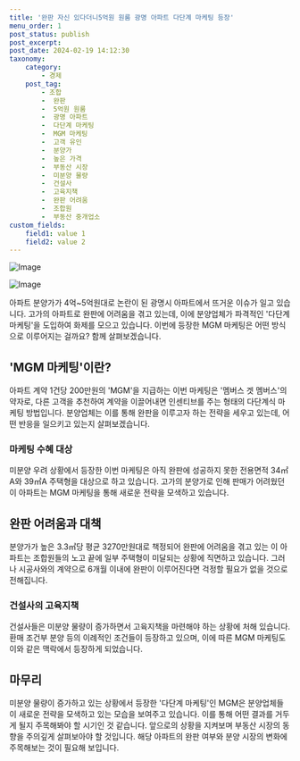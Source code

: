 ```yaml
---
title: '완판 자신 있다더니5억원 원룸 광명 아파트 다단계 마케팅 등장'
menu_order: 1
post_status: publish
post_excerpt: 
post_date: 2024-02-19 14:12:30
taxonomy:
    category:
        - 경제
    post_tag:
        - 조합
        -  완판
        -  5억원 원룸
        -  광명 아파트
        -  다단계 마케팅
        -  MGM 마케팅
        -  고객 유인
        -  분양가
        -  높은 가격
        -  부동산 시장
        -  미분양 물량
        -  건설사
        -  고육지책
        -  완판 어려움
        -  조합원
        -  부동산 중개업소
custom_fields:
    field1: value 1
    field2: value 2
---
```


![Image](https://imgnews.pstatic.net/image/008/2024/02/13/0004997802_001_20240213103301013.jpg?type=w647)

![Image](https://imgnews.pstatic.net/image/008/2024/02/13/0004997802_002_20240213103301064.jpg?type=w647)

아파트 분양가가 4억~5억원대로 논란이 된 광명시 아파트에서 뜨거운 이슈가 일고 있습니다. 고가의 아파트로 완판에 어려움을 겪고 있는데, 이에 분양업체가 파격적인 '다단계 마케팅'을 도입하여 화제를 모으고 있습니다. 이번에 등장한 MGM 마케팅은 어떤 방식으로 이루어지는 걸까요? 함께 살펴보겠습니다.
## 'MGM 마케팅'이란?
아파트 계약 1건당 200만원의 'MGM'을 지급하는 이번 마케팅은 '멤버스 겟 멤버스'의 약자로, 다른 고객을 추천하여 계약을 이끌어내면 인센티브를 주는 형태의 다단계식 마케팅 방법입니다. 분양업체는 이를 통해 완판을 이루고자 하는 전략을 세우고 있는데, 어떤 반응을 일으키고 있는지 살펴보겠습니다.
### 마케팅 수혜 대상
미분양 우려 상황에서 등장한 이번 마케팅은 아직 완판에 성공하지 못한 전용면적 34㎡A와 39㎡A 주택형을 대상으로 하고 있습니다. 고가의 분양가로 인해 판매가 어려웠던 이 아파트는 MGM 마케팅을 통해 새로운 전략을 모색하고 있습니다.
## 완판 어려움과 대책
분양가가 높은 3.3㎡당 평균 3270만원대로 책정되어 완판에 어려움을 겪고 있는 이 아파트는 조합원들의 노고 끝에 일부 주택형이 미달되는 상황에 직면하고 있습니다. 그러나 시공사와의 계약으로 6개월 이내에 완판이 이루어진다면 걱정할 필요가 없을 것으로 전해집니다. 
### 건설사의 고육지책
건설사들은 미분양 물량이 증가하면서 고육지책을 마련해야 하는 상황에 처해 있습니다. 환매 조건부 분양 등의 이례적인 조건들이 등장하고 있으며, 이에 따른 MGM 마케팅도 이와 같은 맥락에서 등장하게 되었습니다.
## 마무리
미분양 물량이 증가하고 있는 상황에서 등장한 '다단계 마케팅'인 MGM은 분양업체들이 새로운 전략을 모색하고 있는 모습을 보여주고 있습니다. 이를 통해 어떤 결과를 거두게 될지 주목해봐야 할 시기인 것 같습니다. 앞으로의 상황을 지켜보며 부동산 시장의 동향을 주의깊게 살펴보아야 할 것입니다. 해당 아파트의 완판 여부와 분양 시장의 변화에 주목해보는 것이 필요해 보입니다.
